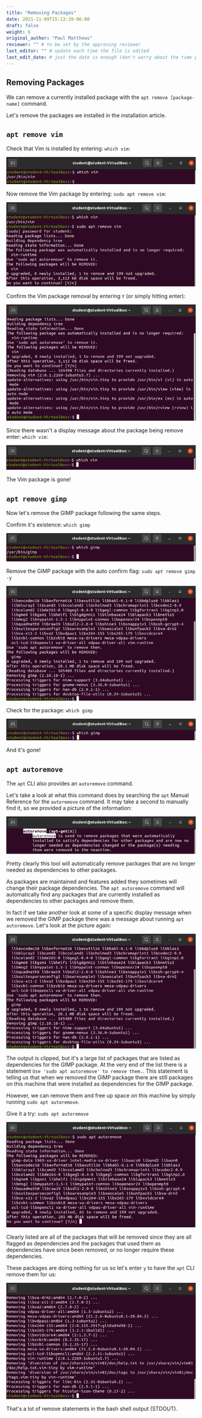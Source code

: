 ```yaml
---
title: "Removing Packages"
date: 2021-11-09T15:13:39-06:00
draft: false
weight: 6
original_author: "Paul Matthews" 
reviewer: "" # to be set by the approving reviewer
last_editor: "" # update each time the file is edited
last_edit_date: # just the date is enough (don't worry about the time portion)
---
```


## Removing Packages

We can remove a currently installed package with the `apt remove [package-name]` command.

Let's remove the packages we installed in the installation article.

## `apt remove vim`

Check that Vim is installed by entering: `which vim`:

![which vim](pictures/which-vim.png?classes=border)

Now remove the Vim package by entering: `sudo apt remove vim`:

![sudo apt remove vim](pictures/apt-remove-vim-confirm.png?classes=border)

Confirm the Vim package removal by entering `Y` (or simply hitting enter):

![sudo apt remove vim](pictures/apt-remove-vim.png?classes=border)

Since there wasn't a display message about the package being remove enter: `which vim`:

![empty which vim](pictures/empty-which-vim.png?classes=border)

The Vim package is gone!

## `apt remove gimp`

Now let's remove the GIMP package following the same steps.

Confirm it's existence: `which gimp`

![which gimp](pictures/which-gimp.png?classes=border)

Remove the GIMP package with the auto confirm flag: `sudo apt remove gimp -y`

![sudo apt remove gimp -y](pictures/apt-remove-gimp-y.png?classes=border)

Check for the package: `which gimp`

![empty which gimp](pictures/empty-which-gimp.png?classes=border)

And it's gone!

## `apt autoremove`

The `apt` CLI also provides an `autoremove` command.

Let's take a look at what this command does by searching the `apt` Manual Reference for the `autoremove` command. It may take a second to manually find it, so we provided a picture of the information:

![man apt autoremove](pictures/man-apt-autoremove.png?classes=border)

Pretty clearly this tool will automatically remove packages that are no longer needed as dependencies to other packages.

As packages are maintained and features added they sometimes will change their package dependencies. The `apt autoremove` command will automatically find any packages that are currently installed as dependencies to other packages and remove them.

In fact if we take another look at some of a specific display message when we removed the GIMP package there was a message about running `apt autoremove`. Let's look at the picture again:

![sudo apt remove gimp -y](pictures/apt-remove-gimp-y.png?classes=border)

The output is clipped, but it's a large list of packages that are listed as dependencies for the GIMP package. At the very end of the list there is a statement `Use 'sudo apt autoremove' to remove them.`. This statement is telling us that when we removed the GIMP package there are still packages on this machine that were installed as dependencies for the GIMP package.

However, we can remove them and free up space on this machine by simply running `sudo apt autoremove`.

Give it a try: `sudo apt autoremove`

![sudo apt autoremove confirm](pictures/apt-autoremove-confirm.png?classes=border)

Clearly listed are all of the packages that will be removed since they are all flagged as dependencies and the packages that used them as dependencies have since been removed, or no longer require these dependencies.

These packages are doing nothing for us so let's enter `y` to have the `apt` CLI remove them for us:

![sudo apt autoremove](pictures/apt-autoremove.png?classes=border)

That's a lot of remove statements in the bash shell output (STDOUT).